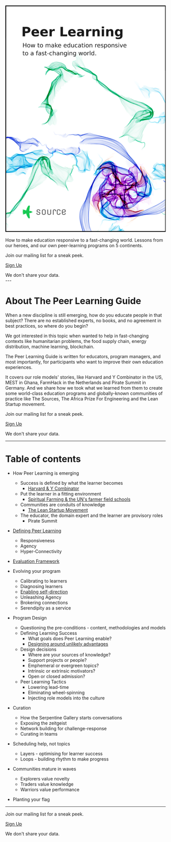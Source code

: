 <div class="cover">
  <a href="http://sendy.source.institute/subscription?f=iVTKAVDr7ah0oAQw8v8qOzCSdTEgCHxk84XgPNfwU0GqBmD3qYraY6azokrrzn9iml4qp15wodg0qDyNkLeo892w"><img src="public/img/peerlearningguidecover.png"></a>
</div>


How to make education responsive to a fast-changing world. Lessons from our heroes, and our own peer-learning programs on 5 continents.

<div class="cta">
<p>Join our mailing list for a sneak peek.</p>
<p><a href="http://sendy.source.institute/subscription?f=iVTKAVDr7ah0oAQw8v8qOzCSdTEgCHxk84XgPNfwU0GqBmD3qYraY6azokrrzn9iml4qp15wodg0qDyNkLeo892w"> Sign Up</a></p>
<div class="sub">We don't share your data.</div> 
</div>

<div style="clear: right;"></div>
---


<div style="clear: left;"></div>

<div class="share"></div>

# About The Peer Learning Guide

When a new discipline is still emerging, how do you educate people in that subject?  There are no established experts, no books,  and no agreement in best practices, so where do you begin?

We got interested in this topic when wanted to help in fast-changing contexts like humanitarian problems, the food supply chain, energy distribution, machine learning, blockchain.

The Peer Learning Guide is written for educators, program managers, and most importantly, for participants who want to improve their own education experiences.

It covers our role models' stories, like Harvard and Y Combinator in the US, MEST in Ghana, FarmHack in the Netherlands and Pirate Summit in Germany. And we share how we took what we learned from them to create some world-class education programs and globally-known communities of practice like The Sources, The Africa Prize For Engineering and the Lean Startup movement.

<div class="cta">
<p>Join our mailing list for a sneak peek.</p>
<p><a href="http://sendy.source.institute/subscription?f=iVTKAVDr7ah0oAQw8v8qOzCSdTEgCHxk84XgPNfwU0GqBmD3qYraY6azokrrzn9iml4qp15wodg0qDyNkLeo892w"> Sign Up</a></p>
<div class="sub">We don't share your data.</div> 
</div>


---

# Table of contents

* How Peer Learning is emerging
  * Success is defined by what the learner becomes
    * [Harvard & Y Combinator](http://source.institute/blog/harvard-and-yc-on-defining-learning-success/)
  * Put the learner in a fitting environment
    * [Spiritual Farming & the UN's farmer field schools](http://source.institute/blog/get-out-of-the-classroom/)
  * Communities are conduits of knowledge
    * [The Lean Startup Movement](http://source.institute/blog/communities-are-conduits-of-knowledge/)
  * The educator, the domain expert and the learner are provisory roles
    * Pirate Summit


* [Defining Peer Learning](http://source.institute/blog/what-is-peer-learning/)
  * Responsiveness
  * Agency
  * Hyper-Connectivity

* [Evaluation Framework](http://source.institute/blog/peer-learning-evaluation/)

* Evolving your program
  * Calibrating to learners
  * Diagnosing learners
  * [Enabling self-direction](http://source.institute/blog/building-agency/)
  * Unleashing Agency
  * Brokering connections
  * Serendipity as a service

* Program Design
  * Questioning the pre-conditions - content, methodologies and models
  * Defining Learning Success
  	* What goals does Peer Learning enable?
  	* [Designing around unlikely advantages](http://source.institute/blog/unlikely-advantages/)
  * Design decisions
    * Where are your sources of knowledge?
    * Support projects or people?
    * Emphemeral or evergreen topics?
    * Intrinsic or extrinsic motivators?
    * Open or closed admission?
  * Peer Learning Tactics
    * Lowering lead-time
    * Eliminating wheel-spinning
    * Injecting role models into the culture

* Curation
    * How the Serpentine Gallery starts conversations
    * Exposing the zeitgeist
    * Network building for challenge-response
    * Curating in teams
  
* Scheduling help, not topics
  * Layers - optimising for learner success
  * Loops - building rhythm to make progress
    
* Communities mature in waves
  * Explorers value novelty
  * Traders value knowledge
  * Warriors value performance
 
* Planting your flag

---
<div class="cta">
<p>Join our mailing list for a sneak peek.</p>
<p><a href="http://sendy.source.institute/subscription?f=iVTKAVDr7ah0oAQw8v8qOzCSdTEgCHxk84XgPNfwU0GqBmD3qYraY6azokrrzn9iml4qp15wodg0qDyNkLeo892w"> Sign Up</a></p>
<div class="sub">We don't share your data.</div> 
</div>


